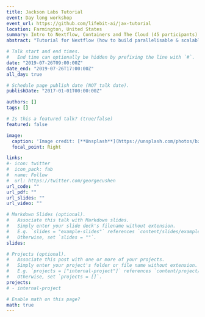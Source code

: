 ```yaml
---
title: Jackson Labs Tutorial
event: Day long workshop
event_url: https://github.com/lifebit-ai/jax-tutorial
location: Farmington, United States
summary: Intro to Nextflow, Containers and The Cloud (45 participants)
abstract: "Tutorial for Nextflow (how to build parallelisable & scalable computational pipelines), Containers (how to build & run containers to bundle dependencies), FlowCraft (how to build & use modular, extensible and flexible components for Nextflow pipelines) and CloudOS (how to scale your analyses over the cloud)"

# Talk start and end times.
#   End time can optionally be hidden by prefixing the line with `#`.
date: "2019-07-26T09:00:00Z"
date_end: "2019-07-26T17:00:00Z"
all_day: true

# Schedule page publish date (NOT talk date).
publishDate: "2017-01-01T00:00:00Z"

authors: []
tags: []

# Is this a featured talk? (true/false)
featured: false

image:
  caption: 'Image credit: [**Unsplash**](https://unsplash.com/photos/bzdhc5b3Bxs)'
  focal_point: Right

links:
#- icon: twitter
#  icon_pack: fab
#  name: Follow
#  url: https://twitter.com/georgecushen
url_code: ""
url_pdf: ""
url_slides: ""
url_video: ""

# Markdown Slides (optional).
#   Associate this talk with Markdown slides.
#   Simply enter your slide deck's filename without extension.
#   E.g. `slides = "example-slides"` references `content/slides/example-slides.md`.
#   Otherwise, set `slides = ""`.
slides: 

# Projects (optional).
#   Associate this post with one or more of your projects.
#   Simply enter your project's folder or file name without extension.
#   E.g. `projects = ["internal-project"]` references `content/project/deep-learning/index.md`.
#   Otherwise, set `projects = []`.
projects:
# - internal-project

# Enable math on this page?
math: true
---
```

